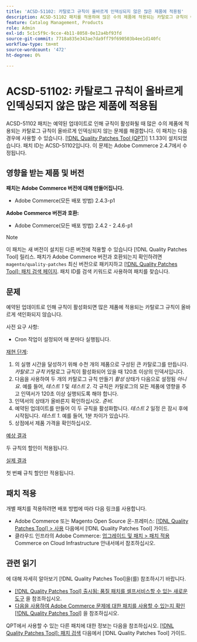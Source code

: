 ```yaml
---
title: 'ACSD-51102: 카탈로그 규칙이 올바르게 인덱싱되지 않은 많은 제품에 적용됨'
description: ACSD-51102 패치를 적용하여 많은 수의 제품에 적용되는 카탈로그 규칙이 예약된 업데이트에 의해 활성화될 때 올바르게 인덱싱되지 않는 Adobe Commerce 문제를 해결합니다.
feature: Catalog Management, Products
role: Admin
exl-id: 5c1c5f9c-9cce-4b11-8058-0e12a4bf93fd
source-git-commit: 7718a835e343ae7da9ff79f690503b4ee1d140fc
workflow-type: tm+mt
source-wordcount: '472'
ht-degree: 0%

---
```


# ACSD-51102: 카탈로그 규칙이 올바르게 인덱싱되지 않은 많은 제품에 적용됨

ACSD-51102 패치는 예약된 업데이트로 인해 규칙이 활성화될 때 많은 수의 제품에 적용되는 카탈로그 규칙이 올바르게 인덱싱되지 않는 문제를 해결합니다. 이 패치는 다음 경우에 사용할 수 있습니다. [[!DNL Quality Patches Tool (QPT)]](/help/announcements/adobe-commerce-announcements/magento-quality-patches-released-new-tool-to-self-serve-quality-patches.md) 1.1.33이 설치되었습니다. 패치 ID는 ACSD-51102입니다. 이 문제는 Adobe Commerce 2.4.7에서 수정됩니다.

## 영향을 받는 제품 및 버전

**패치는 Adobe Commerce 버전에 대해 만들어집니다.**

* Adobe Commerce(모든 배포 방법) 2.4.3-p1

**Adobe Commerce 버전과 호환:**

* Adobe Commerce(모든 배포 방법) 2.4.2 - 2.4.6-p1

>[!NOTE]
>
>이 패치는 새 버전이 설치된 다른 버전에 적용할 수 있습니다 [!DNL Quality Patches Tool] 릴리스. 패치가 Adobe Commerce 버전과 호환되는지 확인하려면 `magento/quality-patches` 최신 버전으로 패키지하고 [[!DNL Quality Patches Tool]: 패치 검색 페이지](https://experienceleague.adobe.com/tools/commerce-quality-patches/index.html). 패치 ID를 검색 키워드로 사용하여 패치를 찾습니다.

## 문제

예약된 업데이트로 인해 규칙이 활성화되면 많은 제품에 적용되는 카탈로그 규칙이 올바르게 색인화되지 않습니다.

사전 요구 사항:

* Cron 작업이 설정되어 매 분마다 실행됩니다.

<u>재현 단계</u>:

1. 의 실행 시간을 달성하기 위해 수천 개의 제품으로 구성된 큰 카탈로그를 만듭니다. *카탈로그 규칙* 카탈로그 규칙이 활성화되어 있을 때 120초 이상의 인덱서입니다.
2. 다음을 사용하여 두 개의 카탈로그 규칙 만들기 *활성* 상태가 다음으로 설정됨 *아니요*.  예를 들어, *테스트 1* 및 *테스트 2*. 각 규칙은 카탈로그의 모든 제품에 영향을 주고 인덱서가 120초 이상 실행되도록 해야 합니다.
3. 인덱서의 상태가 올바른지 확인하십시오. *준비*.
4. 예약된 업데이트를 만들어 이 두 규칙을 활성화합니다. *테스트 2* 일정 은 잠시 후에 시작됩니다. *테스트 1*. 예를 들어, 1분 차이가 있습니다.
5. 상점에서 제품 가격을 확인하십시오.

<u>예상 결과</u>

두 규칙의 할인이 적용됩니다.

<u>실제 결과</u>

첫 번째 규칙 할인만 적용됩니다.

## 패치 적용

개별 패치를 적용하려면 배포 방법에 따라 다음 링크를 사용합니다.

* Adobe Commerce 또는 Magento Open Source 온-프레미스: [[!DNL Quality Patches Tool] > 사용](<https://experienceleague.adobe.com/docs/commerce-operations/tools/quality-patches-tool/usage.html>) 다음에서 [!DNL Quality Patches Tool] 가이드.
* 클라우드 인프라의 Adobe Commerce: [업그레이드 및 패치 > 패치 적용](https://experienceleague.adobe.com/docs/commerce-cloud-service/user-guide/develop/upgrade/apply-patches.html) Commerce on Cloud Infrastructure 안내서에서 참조하십시오.

## 관련 읽기

에 대해 자세히 알아보기 [!DNL Quality Patches Tool]을(를) 참조하시기 바랍니다.

* [[!DNL Quality Patches Tool] 출시됨: 품질 패치를 셀프서비스할 수 있는 새로운 도구](/help/announcements/adobe-commerce-announcements/magento-quality-patches-released-new-tool-to-self-serve-quality-patches.md) 을 참조하십시오.
* [다음을 사용하여 Adobe Commerce 문제에 대한 패치를 사용할 수 있는지 확인 [!DNL Quality Patches Tool]](/help/support-tools/patches-available-in-qpt-tool/check-patch-for-magento-issue-with-magento-quality-patches.md) 을 참조하십시오.

QPT에서 사용할 수 있는 다른 패치에 대한 정보는 다음을 참조하십시오. [[!DNL Quality Patches Tool]: 패치 검색](<https://experienceleague.adobe.com/tools/commerce-quality-patches/index.html>) 다음에서 [!DNL Quality Patches Tool] 가이드.
